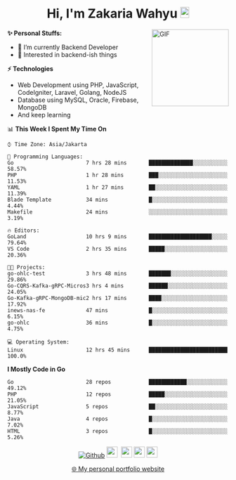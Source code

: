 <h1 align="center">Hi, I'm Zakaria Wahyu <img src="https://github.com/TheDudeThatCode/TheDudeThatCode/blob/master/Assets/Hi.gif" width="20px" height="25px"></h1>

<img align="right" alt="GIF" height="175px" src="https://www.nayakapratama.co.id/wp-content/uploads/2019/07/Website-Maintenance.gif" />

**✨ Personal Stuffs:**
- 🔭 I’m currently Backend Developer
- 🌱 Interested in backend-ish things

**⚡ Technologies**
- Web Development using PHP, JavaScript, CodeIgniter, Laravel, Golang, NodeJS
- Database using MySQL, Oracle, Firebase, MongoDB
- And keep learning

<!--START_SECTION:waka-->
📊 **This Week I Spent My Time On** 

```text
⌚︎ Time Zone: Asia/Jakarta

💬 Programming Languages: 
Go                       7 hrs 28 mins       ██████████████░░░░░░░░░░░   58.57% 
PHP                      1 hr 28 mins        ███░░░░░░░░░░░░░░░░░░░░░░   11.53% 
YAML                     1 hr 27 mins        ██░░░░░░░░░░░░░░░░░░░░░░░   11.39% 
Blade Template           34 mins             █░░░░░░░░░░░░░░░░░░░░░░░░   4.44% 
Makefile                 24 mins             ░░░░░░░░░░░░░░░░░░░░░░░░░   3.19%

🔥 Editors: 
GoLand                   10 hrs 9 mins       ████████████████████░░░░░   79.64% 
VS Code                  2 hrs 35 mins       █████░░░░░░░░░░░░░░░░░░░░   20.36%

🐱‍💻 Projects: 
go-ohlc-test             3 hrs 48 mins       ███████░░░░░░░░░░░░░░░░░░   29.86% 
Go-CQRS-Kafka-gRPC-Micros3 hrs 4 mins        ██████░░░░░░░░░░░░░░░░░░░   24.05% 
Go-Kafka-gRPC-MongoDB-mic2 hrs 17 mins       ████░░░░░░░░░░░░░░░░░░░░░   17.92% 
inews-nas-fe             47 mins             █░░░░░░░░░░░░░░░░░░░░░░░░   6.15% 
go-ohlc                  36 mins             █░░░░░░░░░░░░░░░░░░░░░░░░   4.75%

💻 Operating System: 
Linux                    12 hrs 45 mins      █████████████████████████   100.0%

```

**I Mostly Code in Go** 

```text
Go                       28 repos            ████████████░░░░░░░░░░░░░   49.12% 
PHP                      12 repos            █████░░░░░░░░░░░░░░░░░░░░   21.05% 
JavaScript               5 repos             ██░░░░░░░░░░░░░░░░░░░░░░░   8.77% 
Java                     4 repos             █░░░░░░░░░░░░░░░░░░░░░░░░   7.02% 
HTML                     3 repos             █░░░░░░░░░░░░░░░░░░░░░░░░   5.26%

```



<!--END_SECTION:waka-->

<p align="center">
<a href="https://github.com/zakariawahyu" target="_blank"><img alt="Github" src="https://img.shields.io/badge/GitHub-%2312100E.svg?&style=for-the-badge&logo=Github&logoColor=white" /></a>
<a href="https://www.twitter.com/_zakariawahyu"><img src="https://img.shields.io/badge/twitter-%231DA1F2.svg?&style=for-the-badge&logo=twitter&logoColor=white" height=25></a> 
<a href="https://www.linkedin.com/in/zakariawahyu"><img src="https://img.shields.io/badge/linkedin-%230077B5.svg?&style=for-the-badge&logo=linkedin&logoColor=white" height=25></a> 
<a href="https://www.instagram.com/_zakariawahyu"><img src="https://img.shields.io/badge/instagram-%23E4405F.svg?&style=for-the-badge&logo=instagram&logoColor=white" height=25></a>
<a href="https://medium.com/@zakariawahyu"><img src="https://img.shields.io/badge/Medium-12100E?style=for-the-badge&logo=medium&logoColor=white" height=25></a>
</p>
<p align="center"><a href="https://www.zakariawahyu.com" target="_blank">🌐 My personal portfolio website</a></p>
